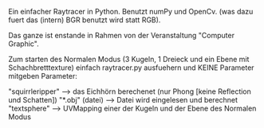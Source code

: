Ein einfacher Raytracer in Python.
Benutzt numPy und OpenCv. (was dazu fuert das (intern) BGR benutzt wird statt RGB).

Das ganze ist enstande in Rahmen von der Veranstaltung "Computer Graphic".

Zum starten des Normalen Modus (3 Kugeln, 1 Dreieck und ein Ebene mit Schachbretttexture) einfach raytracer.py  ausfuehern
und KEINE Parameter mitgeben
Parameter:

"squirrleripper" --> das Eichhörn berechenet (nur Phong [keine Reflection und Schatten])
"*.obj" (datei)  --> Datei wird eingelesen und berechnet
"textsphere" --> UVMapping  einer der Kugeln und der Ebene des Normalen Modus


